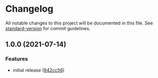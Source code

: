 # Changelog

All notable changes to this project will be documented in this file. See [standard-version](https://github.com/conventional-changelog/standard-version) for commit guidelines.

## 1.0.0 (2021-07-14)


### Features

* initial release ([942cc56](https://github.com/danstefancu/domain-adapter/commit/942cc56437c33f9a25ffd45a3e7e5a51926af288))

